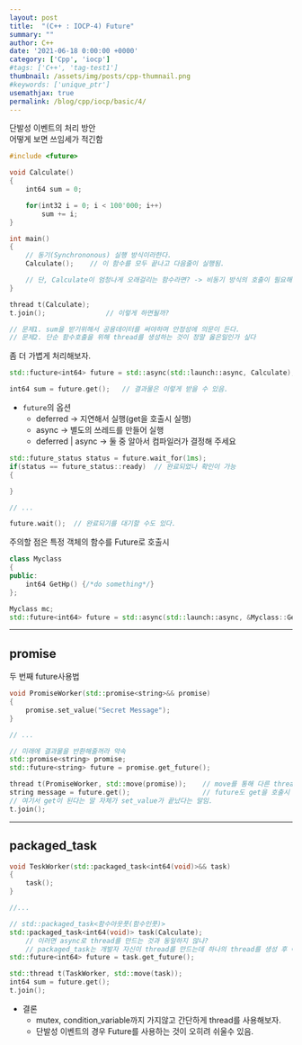 ```yaml
---
layout: post
title:  "(C++ : IOCP-4) Future"
summary: ""
author: C++
date: '2021-06-18 0:00:00 +0000'
category: ['Cpp', 'iocp']
#tags: ['C++', 'tag-test1']
thumbnail: /assets/img/posts/cpp-thumnail.png
#keywords: ['unique_ptr']
usemathjax: true
permalink: /blog/cpp/iocp/basic/4/
---
```


단발성 이벤트의 처리 방안<br>
어떻게 보면 쓰임세가 적긴함

```cpp
#include <future>

void Calculate()
{
    int64 sum = 0;

    for(int32 i = 0; i < 100'000; i++)
        sum += i;
}

int main()
{
    // 동기(Synchrononous) 실행 방식이라한다.
    Calculate();    // 이 함수를 모두 끝나고 다음줄이 실행됨.

    // 단, Calculate이 엄청나게 오래걸리는 함수라면? -> 비동기 방식의 호출이 필요해 진다.
}
```

```cpp
thread t(Calculate);
t.join();               // 이렇게 하면될까?

// 문제1. sum을 받기위해서 공용데이터를 써야하며 안정성에 의문이 든다.
// 문제2. 단순 함수호출을 위해 thread를 생성하는 것이 정말 옳은일인가 싶다
```

좀 더 가볍게 처리해보자.

```cpp
std::fucture<int64> future = std::async(std::launch::async, Calculate); // 여길호출하면, Calculate이 끝날때까지 여기서 정지해 있지 않고 다음줄로 넘어간다.

int64 sum = future.get();   // 결과물은 이렇게 받을 수 있음.
```

* `future`의 옵션
    * deferred -> 지연해서 실행(get을 호출시 실행)
    * async -> 별도의 쓰레드를 만들어 실행
    * deferred | async -> 둘 중 알아서 컴파일러가 결정해 주세요

```cpp
std::future_status status = future.wait_for(1ms);
if(status == future_status::ready)  // 완료되었나 확인이 가능
{

}

// ...

future.wait();  // 완료되기를 대기할 수도 있다.
```

주의할 점은 특정 객체의 함수를 Future로 호출시

```cpp
class Myclass
{
public:
    int64 GetHp() {/*do something*/}
};

Myclass mc;
std::future<int64> future = std::async(std::launch::async, &Myclass::GetHp, mc);
```

---

## promise

두 번째 future사용법

```cpp
void PromiseWorker(std::promise<string>&& promise)
{
    promise.set_value("Secret Message");
}

// ...

// 미래에 결과물을 반환해줄꺼라 약속
std::promise<string> promise;
std::future<string> future = promise.get_future();

thread t(PromiseWorker, std::move(promise));    // move를 통해 다른 thread에 권한을 이전
string message = future.get();                  // future도 get을 호출시 삭제된다.(딱 한 번만 쓸 수 있음)
// 여기서 get이 된다는 말 자체가 set_value가 끝났다는 말임.
t.join();
```

---

## packaged_task

```cpp
void TeskWorker(std::packaged_task<int64(void)>&& task)
{
    task();
}

//...

// std::packaged_task<함수아웃풋(함수인풋)>
std::packaged_task<int64(void)> task(Calculate);
    // 이러면 async로 thread를 만드는 것과 동일하지 않나?
    // packaged_task는 개발자 자신이 thread를 만드는데 하나의 thread를 생성 후 여러 packaged_task를 처기하게 할 수도 있다.(세부적으론 다르단 말)
std::future<int64> future = task.get_future();

std::thread t(TaskWorker, std::move(task));
int64 sum = future.get();
t.join();
```

* 결론
    * mutex, condition_variable까지 가지않고 간단하게 thread를 사용해보자.
    * 단발성 이벤트의 경우 Future를 사용하는 것이 오히려 쉬울수 있음.